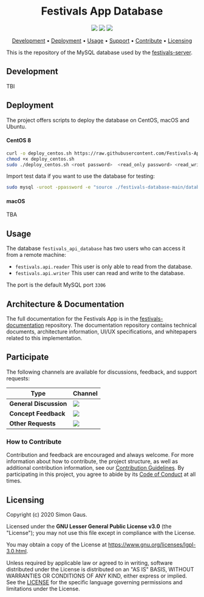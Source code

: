 <h1 align="center">
    Festivals App Database
</h1>

<p align="center">
   <a href="https://github.com/Festivals-App/festivals-database/commits/" title="Last Commit"><img src="https://img.shields.io/github/last-commit/Festivals-App/festivals-database?style=flat"></a>
   <a href="https://github.com/festivals-app/festivals-database/issues" title="Open Issues"><img src="https://img.shields.io/github/issues/festivals-app/festivals-database?style=flat"></a>
   <a href="./LICENSE" title="License"><img src="https://img.shields.io/github/license/festivals-app/festivals-database.svg"></a>
</p>

<p align="center">
  <a href="#development">Development</a> •
  <a href="#deployment">Deployment</a> •
  <a href="#usage">Usage</a> •
  <a href="#support--feedback">Support</a> •
  <a href="#how-to-contribute">Contribute</a> •
  <a href="#licensing">Licensing</a>
</p>

This is the repository of the MySQL database used by the [festivals-server](https://github.com/festivals-app/festivals-server).

## Development

TBI

## Deployment

The project offers scripts to deploy the database on CentOS, macOS and Ubuntu.

#### CentOS 8
```bash
curl -o deploy_centos.sh https://raw.githubusercontent.com/Festivals-App/festivals-database/main/deploy_centos.sh
chmod +x deploy_centos.sh
sudo ./deploy_centos.sh <root password>  <read_only password> <read_write password>
```
Import test data if you want to use the database for testing:
```bash
sudo mysql -uroot -ppassword -e "source ./festivals-database-main/database_scripts/insert_testdata.sql"
```

#### macOS
TBA

## Usage

The database `festivals_api_database` has two users who can access it from a remote machine:
  + `festivals.api.reader` This user is only able to read from the database.
  + `festivals.api.writer` This user can read and write to the database.

The port is the default MySQL port `3306`

## Architecture & Documentation

The full documentation for the Festivals App is in the [festivals-documentation](https://github.com/Festivals-App/festivals-documentation) repository. The documentation repository contains technical documents, architecture information, UI/UX specifications, and whitepapers related to this implementation.

## Participate

The following channels are available for discussions, feedback, and support requests:

| Type                     | Channel                                                |
| ------------------------ | ------------------------------------------------------ |
| **General Discussion**   | <a href="https://github.com/festivals-app/festivals-documentation/issues/new/choose" title="General Discussion"><img src="https://img.shields.io/github/issues/festivals-app/festivals-documentation/question.svg?style=flat-square"></a> </a>   |
| **Concept Feedback**    | <a href="https://github.com/festivals-app/festivals-documentation/issues/new/choose" title="Open Concept Feedback"><img src="https://img.shields.io/github/issues/festivals-app/festivals-documentation/architecture.svg?style=flat-square"></a>  |
| **Other Requests**    | <a href="mailto:phisto05@gmail.com" title="Email Festivals Team"><img src="https://img.shields.io/badge/email-Festivals%20team-green?logo=mail.ru&style=flat-square&logoColor=white"></a>   |

### How to Contribute

Contribution and feedback are encouraged and always welcome. For more information about how to contribute, the project structure, as well as additional contribution information, see our [Contribution Guidelines](./CONTRIBUTING.md). By participating in this project, you agree to abide by its [Code of Conduct](./CODE_OF_CONDUCT.md) at all times.

## Licensing

Copyright (c) 2020 Simon Gaus.

Licensed under the **GNU Lesser General Public License v3.0** (the "License"); you may not use this file except in compliance with the License.

You may obtain a copy of the License at https://www.gnu.org/licenses/lgpl-3.0.html.

Unless required by applicable law or agreed to in writing, software distributed under the License is distributed on an "AS IS" BASIS, WITHOUT WARRANTIES OR CONDITIONS OF ANY KIND, either express or implied. See the [LICENSE](./LICENSE) for the specific language governing permissions and limitations under the License.
